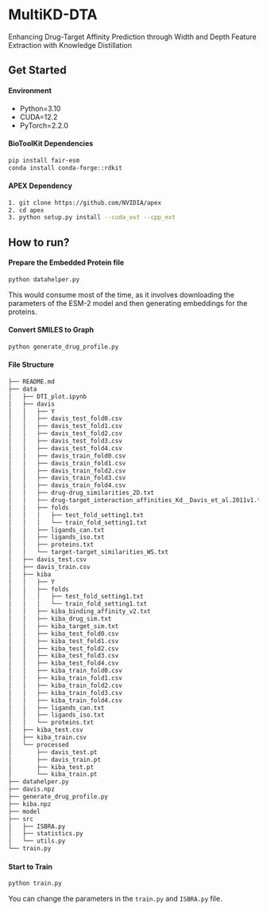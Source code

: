# MultiKD-DTA

Enhancing Drug-Target Affinity Prediction through Width and Depth Feature Extraction with Knowledge Distillation

## Get Started

#### Environment

* Python=3.10
* CUDA=12.2
* PyTorch=2.2.0

#### BioToolKit Dependencies

```bash
pip install fair-esm
conda install conda-forge::rdkit
```

#### APEX Dependency

```bash
1. git clone https://github.com/NVIDIA/apex
2. cd apex
3. python setup.py install --cuda_ext --cpp_ext
```

## How to run?

#### Prepare the Embedded Protein file

```bash
python datahelper.py
```

This would consume most of the time, as it involves downloading the parameters of the ESM-2 model and then generating embeddings for the proteins.

#### Convert SMILES to Graph

```bash
python generate_drug_profile.py
```

#### File Structure

```bash
├── README.md
├── data
│   ├── DTI_plot.ipynb
│   ├── davis
│   │   ├── Y
│   │   ├── davis_test_fold0.csv
│   │   ├── davis_test_fold1.csv
│   │   ├── davis_test_fold2.csv
│   │   ├── davis_test_fold3.csv
│   │   ├── davis_test_fold4.csv
│   │   ├── davis_train_fold0.csv
│   │   ├── davis_train_fold1.csv
│   │   ├── davis_train_fold2.csv
│   │   ├── davis_train_fold3.csv
│   │   ├── davis_train_fold4.csv
│   │   ├── drug-drug_similarities_2D.txt
│   │   ├── drug-target_interaction_affinities_Kd__Davis_et_al.2011v1.txt
│   │   ├── folds
│   │   │   ├── test_fold_setting1.txt
│   │   │   └── train_fold_setting1.txt
│   │   ├── ligands_can.txt
│   │   ├── ligands_iso.txt
│   │   ├── proteins.txt
│   │   └── target-target_similarities_WS.txt
│   ├── davis_test.csv
│   ├── davis_train.csv
│   ├── kiba
│   │   ├── Y
│   │   ├── folds
│   │   │   ├── test_fold_setting1.txt
│   │   │   └── train_fold_setting1.txt
│   │   ├── kiba_binding_affinity_v2.txt
│   │   ├── kiba_drug_sim.txt
│   │   ├── kiba_target_sim.txt
│   │   ├── kiba_test_fold0.csv
│   │   ├── kiba_test_fold1.csv
│   │   ├── kiba_test_fold2.csv
│   │   ├── kiba_test_fold3.csv
│   │   ├── kiba_test_fold4.csv
│   │   ├── kiba_train_fold0.csv
│   │   ├── kiba_train_fold1.csv
│   │   ├── kiba_train_fold2.csv
│   │   ├── kiba_train_fold3.csv
│   │   ├── kiba_train_fold4.csv
│   │   ├── ligands_can.txt
│   │   ├── ligands_iso.txt
│   │   └── proteins.txt
│   ├── kiba_test.csv
│   ├── kiba_train.csv
│   └── processed
│       ├── davis_test.pt
│       ├── davis_train.pt
│       ├── kiba_test.pt
│       └── kiba_train.pt
├── datahelper.py
├── davis.npz
├── generate_drug_profile.py
├── kiba.npz
├── model
├── src
│   ├── ISBRA.py
│   ├── statistics.py
│   └── utils.py
└── train.py
```

#### Start to Train

```bash
python train.py
```

You can change the parameters in the `train.py` and `ISBRA.py` file.





